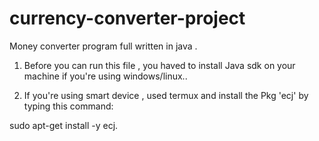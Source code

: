 # currency-converter-project
Money converter program full written in java .


1. Before you can run this file , you haved to install 
Java sdk on your machine if you're using windows/linux..

2. If you're using smart device , used termux and install the 
Pkg 'ecj' by typing this command:

sudo apt-get install -y ecj.



